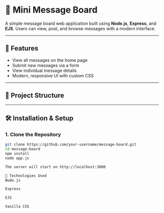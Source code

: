 # 📝 Mini Message Board

A simple message board web application built using **Node.js**, **Express**, and **EJS**. Users can view, post, and browse messages with a modern interface.

---

## 🚀 Features

- View all messages on the home page
- Submit new messages via a form
- View individual message details
- Modern, responsive UI with custom CSS

---

## 📁 Project Structure


---

## 🛠️ Installation & Setup

### 1. Clone the Repository
```bash
git clone https://github.com/your-username/message-board.git
cd message-board
npm install
node app.js

The server will start on http://localhost:3000

🧩 Technologies Used
Node.js

Express

EJS

Vanilla CSS